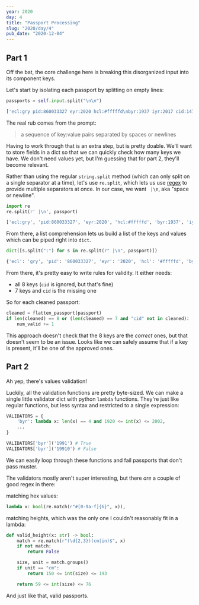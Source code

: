 ```yaml
---
year: 2020
day: 4
title: "Passport Processing"
slug: "2020/day/4"
pub_date: "2020-12-04"
---
```


## Part 1

Off the bat, the core challenge here is breaking this disorganized input into its component keys.

Let's start by isolating each passport by splitting on empty lines:

```py
passports = self.input.split("\n\n")

['ecl:gry pid:860033327 eyr:2020 hcl:#fffffd\nbyr:1937 iyr:2017 cid:147 hgt:183cm', 'iyr:2013 ecl:amb cid:350 eyr:2023 pid:028048884\nhcl:#cfa07d byr:1929', 'hcl:#ae17e1 iyr:2013\neyr:2024\necl:brn pid:760753108 byr:1931\nhgt:179cm', 'hcl:#cfa07d eyr:2025 pid:166559648\niyr:2011 ecl:brn hgt:59in']
```

The real rub comes from the prompt:

> a sequence of key:value pairs separated by spaces or newlines

Having to work through that is an extra step, but is pretty doable. We'll want to store fields in a dict so that we can quickly check how many keys we have. We don't need values yet, but I'm guessing that for part 2, they'll become relevant.

<!-- this block has inline code with a leading space, which apparently prettier doesn't like -->
<!-- prettier-ignore -->
Rather than using the regular `string.split` method (which can only split on a single separator at a time), let's use `re.split`, which lets us use [regex](https://en.wikipedia.org/wiki/Regular_expression) to provide multiple separators at once. In our case, we want ` |\n`, aka "space or newline".

```py
import re
re.split(r' |\n', passport)

['ecl:gry', 'pid:860033327', 'eyr:2020', 'hcl:#fffffd', 'byr:1937', 'iyr:2017', 'cid:147', 'hgt:183cm']
```

From there, a list comprehension lets us build a list of the keys and values which can be piped right into `dict`.

```py
dict([s.split(":") for s in re.split(r" |\n", passport)])

{'ecl': 'gry', 'pid': '860033327', 'eyr': '2020', 'hcl': '#fffffd', 'byr': '1937', 'iyr': '2017', 'cid': '147', 'hgt': '183cm'}
```

From there, it's pretty easy to write rules for validity. It either needs:

- all 8 keys (`cid` is ignored, but that's fine)
- 7 keys and `cid` is the missing one

So for each cleaned passport:

```py
cleaned = flatten_passport(passport)
if len(cleaned) == 8 or (len(cleaned) == 7 and "cid" not in cleaned):
    num_valid += 1
```

This approach doesn't check that the 8 keys are the _correct_ ones, but that doesn't seem to be an issue. Looks like we can safely assume that if a key is present, it'll be one of the approved ones.

## Part 2

Ah yep, there's values validation!

Luckily, all the validation functions are pretty byte-sized. We can make a single little validator dict with python `lambda` functions. They're just like regular functions, but less syntax and restricted to a single expression:

```py
VALIDATORS = {
    'byr': lambda x: len(x) == 4 and 1920 <= int(x) <= 2002,
    ...
}

VALIDATORS['byr']('1991') # True
VALIDATORS['byr']('19910') # False
```

We can easily loop through these functions and fail passports that don't pass muster.

The validators mostly aren't super interesting, but there _are_ a couple of good regex in there:

matching hex values:

```py
lambda x: bool(re.match(r"#[0-9a-f]{6}", x)),
```

matching heights, which was the only one I couldn't reasonably fit in a lambda:

```py
def valid_height(x: str) -> bool:
    match = re.match(r"(\d{2,3})(cm|in)$", x)
    if not match:
        return False

    size, unit = match.groups()
    if unit == "cm":
        return 150 <= int(size) <= 193

    return 59 <= int(size) <= 76
```

And just like that, valid passports.
